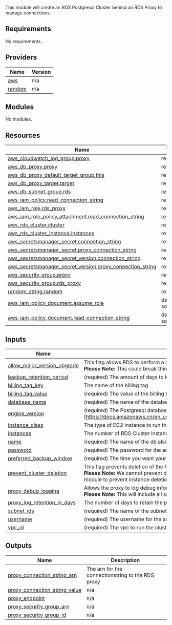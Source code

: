 This module will create an RDS Postgresql Cluster behind an RDS Proxy to manage connections.

## Requirements

No requirements.

## Providers

| Name | Version |
|------|---------|
| <a name="provider_aws"></a> [aws](#provider\_aws) | n/a |
| <a name="provider_random"></a> [random](#provider\_random) | n/a |

## Modules

No modules.

## Resources

| Name | Type |
|------|------|
| [aws_cloudwatch_log_group.proxy](https://registry.terraform.io/providers/hashicorp/aws/latest/docs/resources/cloudwatch_log_group) | resource |
| [aws_db_proxy.proxy](https://registry.terraform.io/providers/hashicorp/aws/latest/docs/resources/db_proxy) | resource |
| [aws_db_proxy_default_target_group.this](https://registry.terraform.io/providers/hashicorp/aws/latest/docs/resources/db_proxy_default_target_group) | resource |
| [aws_db_proxy_target.target](https://registry.terraform.io/providers/hashicorp/aws/latest/docs/resources/db_proxy_target) | resource |
| [aws_db_subnet_group.rds](https://registry.terraform.io/providers/hashicorp/aws/latest/docs/resources/db_subnet_group) | resource |
| [aws_iam_policy.read_connection_string](https://registry.terraform.io/providers/hashicorp/aws/latest/docs/resources/iam_policy) | resource |
| [aws_iam_role.rds_proxy](https://registry.terraform.io/providers/hashicorp/aws/latest/docs/resources/iam_role) | resource |
| [aws_iam_role_policy_attachment.read_connection_string](https://registry.terraform.io/providers/hashicorp/aws/latest/docs/resources/iam_role_policy_attachment) | resource |
| [aws_rds_cluster.cluster](https://registry.terraform.io/providers/hashicorp/aws/latest/docs/resources/rds_cluster) | resource |
| [aws_rds_cluster_instance.instances](https://registry.terraform.io/providers/hashicorp/aws/latest/docs/resources/rds_cluster_instance) | resource |
| [aws_secretsmanager_secret.connection_string](https://registry.terraform.io/providers/hashicorp/aws/latest/docs/resources/secretsmanager_secret) | resource |
| [aws_secretsmanager_secret.proxy_connection_string](https://registry.terraform.io/providers/hashicorp/aws/latest/docs/resources/secretsmanager_secret) | resource |
| [aws_secretsmanager_secret_version.connection_string](https://registry.terraform.io/providers/hashicorp/aws/latest/docs/resources/secretsmanager_secret_version) | resource |
| [aws_secretsmanager_secret_version.proxy_connection_string](https://registry.terraform.io/providers/hashicorp/aws/latest/docs/resources/secretsmanager_secret_version) | resource |
| [aws_security_group.proxy](https://registry.terraform.io/providers/hashicorp/aws/latest/docs/resources/security_group) | resource |
| [aws_security_group.rds_proxy](https://registry.terraform.io/providers/hashicorp/aws/latest/docs/resources/security_group) | resource |
| [random_string.random](https://registry.terraform.io/providers/hashicorp/random/latest/docs/resources/string) | resource |
| [aws_iam_policy_document.assume_role](https://registry.terraform.io/providers/hashicorp/aws/latest/docs/data-sources/iam_policy_document) | data source |
| [aws_iam_policy_document.read_connection_string](https://registry.terraform.io/providers/hashicorp/aws/latest/docs/data-sources/iam_policy_document) | data source |

## Inputs

| Name | Description | Type | Default | Required |
|------|-------------|------|---------|:--------:|
| <a name="input_allow_major_version_upgrade"></a> [allow\_major\_version\_upgrade](#input\_allow\_major\_version\_upgrade) | This flag allows RDS to perform a major engine upgrade. <br/> **Please Note:** This could break things so make sure you know that your code is compatible with the new features in this version. | `bool` | `false` | no |
| <a name="input_backup_retention_period"></a> [backup\_retention\_period](#input\_backup\_retention\_period) | (required) The amount of days to keep backups for. | `number` | n/a | yes |
| <a name="input_billing_tag_key"></a> [billing\_tag\_key](#input\_billing\_tag\_key) | The name of the billing tag | `string` | `"CostCentre"` | no |
| <a name="input_billing_tag_value"></a> [billing\_tag\_value](#input\_billing\_tag\_value) | (required) The value of the billing tag | `string` | n/a | yes |
| <a name="input_database_name"></a> [database\_name](#input\_database\_name) | (required) The name of the database to be created inside the cluster. | `string` | n/a | yes |
| <a name="input_engine_version"></a> [engine\_version](#input\_engine\_version) | (required) The Postgresql database version to use. Engine version is contingent on instance\_class see (this list of supported combinations)[https://docs.amazonaws.cn/en_us/AmazonRDS/latest/AuroraUserGuide/Concepts.DBInstanceClass.html#Concepts.DBInstanceClass.SupportAurora] | `string` | n/a | yes |
| <a name="input_instance_class"></a> [instance\_class](#input\_instance\_class) | The type of EC2 instance to run this on. | `string` | `"db.t3.medium"` | no |
| <a name="input_instances"></a> [instances](#input\_instances) | The number of RDS Cluster instances to create, defaults to HA mode. | `number` | `3` | no |
| <a name="input_name"></a> [name](#input\_name) | (required) The name of the db also used for other identifiers | `string` | n/a | yes |
| <a name="input_password"></a> [password](#input\_password) | (required) The password for the admin user for the db | `string` | n/a | yes |
| <a name="input_preferred_backup_window"></a> [preferred\_backup\_window](#input\_preferred\_backup\_window) | (required) The time you want your DB to be backedup. Takes the format `"07:00-09:00"` | `string` | n/a | yes |
| <a name="input_prevent_cluster_deletion"></a> [prevent\_cluster\_deletion](#input\_prevent\_cluster\_deletion) | This flag prevents deletion of the RDS cluster. <br/> **Please Note:** We cannot prevent deletion of RDS instances in the module, we recommend you add `lifecycle { prevent_deletion = true }` to the module to prevent instance deletion | `bool` | `true` | no |
| <a name="input_proxy_debug_logging"></a> [proxy\_debug\_logging](#input\_proxy\_debug\_logging) | Allows the proxy to log debug information. <br/> **Please Note:** This will include all sql commands and potential sensitive information | `bool` | `false` | no |
| <a name="input_proxy_log_retention_in_days"></a> [proxy\_log\_retention\_in\_days](#input\_proxy\_log\_retention\_in\_days) | The number of days to retain the proxy logs in cloudwatch | `number` | `14` | no |
| <a name="input_subnet_ids"></a> [subnet\_ids](#input\_subnet\_ids) | (required) The name of the subnet the DB has to stay in | `set(string)` | n/a | yes |
| <a name="input_username"></a> [username](#input\_username) | (required) The username for the admin user for the db | `string` | n/a | yes |
| <a name="input_vpc_id"></a> [vpc\_id](#input\_vpc\_id) | (required) The vpc to run the cluster and related infrastructure in | `string` | n/a | yes |

## Outputs

| Name | Description |
|------|-------------|
| <a name="output_proxy_connection_string_arn"></a> [proxy\_connection\_string\_arn](#output\_proxy\_connection\_string\_arn) | The arn for the connectionstring to the RDS proxy |
| <a name="output_proxy_connection_string_value"></a> [proxy\_connection\_string\_value](#output\_proxy\_connection\_string\_value) | n/a |
| <a name="output_proxy_endpoint"></a> [proxy\_endpoint](#output\_proxy\_endpoint) | n/a |
| <a name="output_proxy_security_group_arn"></a> [proxy\_security\_group\_arn](#output\_proxy\_security\_group\_arn) | n/a |
| <a name="output_proxy_security_group_id"></a> [proxy\_security\_group\_id](#output\_proxy\_security\_group\_id) | n/a |
